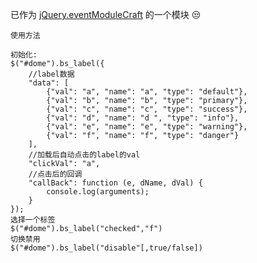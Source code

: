 已作为 [jQuery.eventModuleCraft](http://git.oschina.net/nightwish/jQuery.eventModuleCraft) 的一个模块  :unamused:
```
使用方法

初始化:
$("#dome").bs_label({
    //label数据
    "data": [
        {"val": "a", "name": "a", "type": "default"},
        {"val": "b", "name": "b", "type": "primary"},
        {"val": "c", "name": "c", "type": "success"},
        {"val": "d", "name": "d ", "type": "info"},
        {"val": "e", "name": "e", "type": "warning"},
        {"val": "f", "name": "f", "type": "danger"}
    ],
    //加载后自动点击的label的val
    "clickVal": "a",
    //点击后的回调
    "callBack": function (e, dName, dVal) {
        console.log(arguments);
    }
});
选择一个标签
$("#dome").bs_label("checked","f")
切换禁用
$("#dome").bs_label("disable"[,true/false])
```